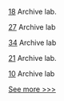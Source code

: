 
[18](https://github.com/hyperledger-labs/blockchain-verifier/pull/18) Archive lab.

[27](https://github.com/hyperledger-labs/fabric-block-archiving/pull/27) Archive lab

[34](https://github.com/hyperledger-labs/hyperledger-fabric-based-access-control/pull/34) Archive lab

[21](https://github.com/hyperledger-labs/citizens-pulse/pull/21) Archive lab.

[10](https://github.com/hyperledger-labs/modern-pharmacy-management/pull/10) Archive lab


[See more >>>](https://start-here.hyperledger.org/pull-requests)
